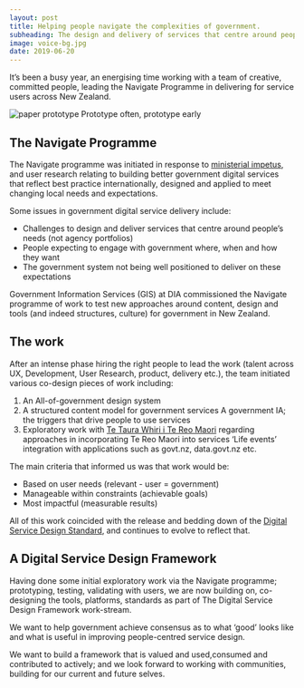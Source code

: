 ```yaml
---
layout: post
title: Helping people navigate the complexities of government.
subheading: The design and delivery of services that centre around people’s needs.
image: voice-bg.jpg
date: 2019-06-20
---
```


It’s been a busy year, an energising time working with a team of creative, committed people, leading the Navigate Programme in delivering for service users across New Zealand.

![paper prototype](img/guidance.jpg) <span class="caption text-muted">Prototype often, prototype early</span>

## The Navigate Programme

The Navigate programme was initiated in response to [ministerial impetus](https://www.beehive.govt.nz/release/joined-more-convenient-services-reach-public-service-reform-plan), and user research relating to building better government digital services that reflect best practice internationally, designed and applied to meet changing local needs and expectations.

Some issues in government digital service delivery include:

*   Challenges to design and deliver services that centre around people’s needs (not agency portfolios)
*   People expecting to engage with government where, when and how they want
*   The government system not being well positioned to deliver on these expectations

Government Information Services (GIS) at DIA commissioned the Navigate programme of work to test new approaches around content, design and tools (and indeed structures, culture) for government in New Zealand.

## The work

After an intense phase hiring the right people to lead the work (talent across UX, Development, User Research, product, delivery etc.), the team initiated various co-design pieces of work including:

1.  An All-of-government design system
2.  A structured content model for government services A government IA; the triggers that drive people to use services
3.  Exploratory work with [Te Taura Whiri i Te Reo Maori](https://www.tetaurawhiri.govt.nz/) regarding approaches in incorporating Te Reo Maori into services ‘Life events’ integration with applications such as govt.nz, data.govt.nz etc.

The main criteria that informed us was that work would be:

*   Based on user needs (relevant - user = government)
*   Manageable within constraints (achievable goals)
*   Most impactful (measurable results)

All of this work coincided with the release and bedding down of the [Digital Service Design Standard](https://www.digital.govt.nz/standards-and-guidance/digital-service-design-standard/), and continues to evolve to reflect that.

## A Digital Service Design Framework

Having done some initial exploratory work via the Navigate programme; prototyping, testing, validating with users, we are now building on, co-designing the tools, platforms, standards as part of The Digital Service Design Framework work-stream.

We want to help government achieve consensus as to what ‘good’ looks like and what is useful in improving people-centred service design.

We want to build a framework that is valued and used,consumed and contributed to actively; and we look forward to working with communities, building for our current and future selves.